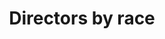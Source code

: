 ---
name: directors
title: Directors by race
external-url: /articles/directors.html 
image: directors.png
summary: "Has there been any racial transformation in the economy? This preliminary visualisation helps explore this question"
---